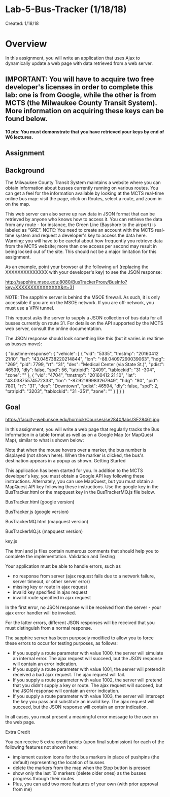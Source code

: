 # Lab-5-Bus-Tracker (1/18/18)
Created: 1/18/18

# Overview

In this assignment, you will write an application that uses Ajax to dynamically update a web page with data retrieved from a web server.

## IMPORTANT: You will have to acquire two free developer's licenses in order to complete this lab: one is from Google, while the other is from MCTS (the Milwaukee County Transit System). More information on acquiring these keys can be found below.

#### 10 pts: You must demonstrate that you have retrieved your keys by end of W6 lectures.
## Assignment
## Background

The Milwaukee County Transit System maintains a website where you can obtain information about busses currently running on various routes. You can get a feel for the information available by looking at the MCTS real-time online bus map: visit the page, click on Routes, select a route, and zoom in on the map.

This web server can also serve up raw data in JSON format that can be retrieved by anyone who knows how to access it. You can retrieve the data from any route - for instance, the Green Line (Bayshore to the airport) is labeled as “GRE”. NOTE: You need to create an account with the MCTS real-time system and request a developer's key to access the data here. Warning: you will have to be careful about how frequently you retrieve data from the MCTS website; more than one access per second may result in being locked out of the site. This should not be a major limitation for this assignment.

As an example, point your browser at the following url (replacing the XXXXXXXXXXXXXX with your developer's key) to see the JSON response:

http://sapphire.msoe.edu:8080/BusTrackerProxy/BusInfo?key=XXXXXXXXXXXXXXX&rt=31

NOTE: The sapphire server is behind the MSOE firewall. As such, it is only accessible if you are on the MSOE network. If you are off-network, you must use a VPN tunnel.

This request asks the server to supply a JSON collection of bus data for all busses currently on route 31. For details on the API supported by the MCTS web server, consult the online documentation.

The JSON response should look something like this (but it varies in realtime as busses move):

{
	"bustime-response": {
		"vehicle": [
			{
				"vid": "5335",
				"tmstmp": "20160412 21:10",
				"lat": "43.045738220214844",
				"lon": "-88.04097290039063",
				"hdg": "269",
				"pid": 7799,
				"rt": "31",
				"des": "Medical Center (via State St.)",
				"pdist": 46539,
				"dly": false,
				"spd": 56,
				"tatripid": "2409",
				"tablockid": "31 -304",
				"zone": ""
			},
			{
				"vid": "4704",
				"tmstmp": "20160412 21:10",
				"lat": "43.03875574572333",
				"lon": "-87.92199983267949",
				"hdg": "80",
				"pid": 7801,
				"rt": "31",
				"des": "Downtown",
				"pdist": 46594,
				"dly": false,
				"spd": 2,
				"tatripid": "3203",
				"tablockid": "31 -351",
				"zone": ""
			}
		]
	}
}

## Goal
https://faculty-web.msoe.edu/hornick/Courses/se2840/labs/SE28461.jpg

In this assignment, you will write a web page that regularly tracks the Bus Information in a table format as well as on a Google Map (or MapQuest Map), similar to what is shown below:

Note that when the mouse hovers over a marker, the bus number is displayed (not shown here). When the marker is clicked, the bus's destination appears in a popup as shown.
Getting Started

This application has been started for you. In addition to the MCTS developer's key, you must obtain a Google API key following these instructions. Alternately, you can use MapQuest, but you must obtain a MapQuest API key following these instructions. Use the google key in the BusTracker.html or the mapquest key in the BusTrackerMQ.js file below.

BusTracker.html (google version)

BusTracker.js (google version)

BusTrackerMQ.html (mapquest version)

BusTrackerMQ.js (mapquest version)

key.js

The html and js files contain numerous comments that should help you to complete the implementation.
Validation and Testing

Your application must be able to handle errors, such as
*	no response from server (ajax request fails due to a network failure, server timeout, or other server error)
*	missing key or route in ajax request
*	invalid key specified in ajax request
*	invalid route specified in ajax request

In the first error, no JSON response will be received from the server - your ajax error handler will be invoked.

For the latter errors, different JSON responses will be received that you must distinguish from a normal response.

The sapphire server has been purposely modified to allow you to force these errors to occur for testing purposes, as follows:
*	If you supply a route parameter with value 1000, the server will simulate an internal error. The ajax request will succeed, but the JSON response will contain an error indication.
*	If you supply a route parameter with value 1001, the server will pretend it received a bad ajax request. The ajax request will fail.
*	If you supply a route parameter with value 1002, the server will pretend that you didn't supply a key or route. The ajax request will succeed, but the JSON response will contain an error indication.
*	If you supply a route parameter with value 1003, the server will intercept the key you pass and substitute an invalid key. The ajax request will succeed, but the JSON response will contain an error indication.

In all cases, you must present a meaningful error message to the user on the web page.

Extra Credit

You can receive 5 extra credit points (upon final submission) for each of the following features not shown here:
*	implement custom icons for the bus markers in place of pushpins (the default) representing the location of busses
*	delete the markers from the map when the Stop button is pressed
*	show only the last 10 markers (delete older ones) as the busses progress through their routes
*	Plus, you can add two more features of your own (with prior approval from me)
